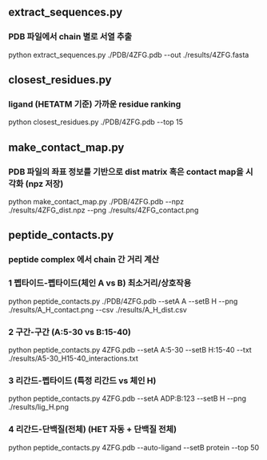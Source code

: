 ## extract_sequences.py
### PDB 파일에서 chain 별로 서열 추출
python extract_sequences.py ./PDB/4ZFG.pdb --out ./results/4ZFG.fasta

## closest_residues.py
### ligand (HETATM 기준) 가까운 residue ranking
python closest_residues.py ./PDB/4ZFG.pdb --top 15

## make_contact_map.py
### PDB 파일의 좌표 정보를 기반으로 dist matrix 혹은 contact map을 시각화 (npz 저장)
python make_contact_map.py ./PDB/4ZFG.pdb --npz ./results/4ZFG_dist.npz --png ./results/4ZFG_contact.png

## peptide_contacts.py
### peptide complex 에서 chain 간 거리 계산
### 1 펩타이드-펩타이드(체인 A vs B) 최소거리/상호작용
python peptide_contacts.py ./PDB/4ZFG.pdb --setA A --setB H --png ./results/A_H_contact.png --csv ./results/A_H_dist.csv
### 2 구간-구간 (A:5-30 vs B:15-40)
python peptide_contacts.py 4ZFG.pdb --setA A:5-30 --setB H:15-40 --txt ./results/A5-30_H15-40_interactions.txt
### 3 리간드-펩타이드 (특정 리간드 vs 체인 H)
python peptide_contacts.py 4ZFG.pdb --setA ADP:B:123 --setB H --png ./results/lig_H.png
### 4 리간드-단백질(전체) (HET 자동 + 단백질 전체)
python peptide_contacts.py 4ZFG.pdb --auto-ligand --setB protein --top 50